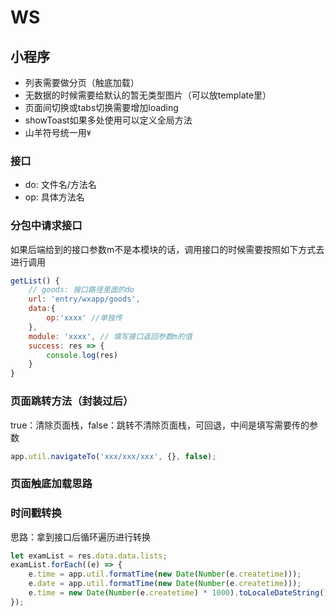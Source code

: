 
# WS

## 小程序

- 列表需要做分页（触底加载）
- 无数据的时候需要给默认的暂无类型图片（可以放template里）
- 页面间切换或tabs切换需要增加loading
- showToast如果多处使用可以定义全局方法
- 山羊符号统一用`¥`

### 接口

- do: 文件名/方法名
- op: 具体方法名

### 分包中请求接口

如果后端给到的接口参数m不是本模块的话，调用接口的时候需要按照如下方式去进行调用

``` javascript
getList() {
	// goods: 接口路径里面的do
	url: 'entry/wxapp/goods',
	data:{
		op:'xxxx' //单独传
	},
	module: 'xxxx', // 填写接口返回参数m的值
	success: res => {
		console.log(res)
	}
}
```

### 页面跳转方法（封装过后）

true：清除页面栈，false：跳转不清除页面栈，可回退，中间是填写需要传的参数

``` javascript
app.util.navigateTo('xxx/xxx/xxx', {}, false);
```

### 页面触底加载思路

### 时间戳转换

思路：拿到接口后循环遍历进行转换

``` javascript
let examList = res.data.data.lists;
examList.forEach((e) => {
	e.time = app.util.formatTime(new Date(Number(e.createtime)));
	e.date = app.util.formatTime(new Date(Number(e.createtime)));
	e.time = new Date(Number(e.createtime) * 1000).toLocaleDateString();
});
```

